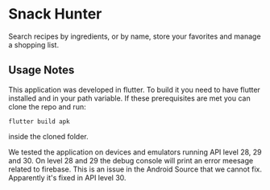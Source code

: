 
# Snack Hunter  
  
Search recipes by ingredients, or by name, store your favorites and manage a shopping list.
  
## Usage Notes  
  
This application was developed in flutter. To build it you need to have flutter installed and in your path variable.
If these prerequisites are met you can clone the repo and run: 
```
flutter build apk
```
inside the cloned folder.

We tested the application on devices and emulators running API level 28, 29 and  30. 
On level 28 and 29 the debug console will print an error meesage related to firebase. This is an issue in the Android Source that we cannot fix. Apparently it's fixed in API level 30.
